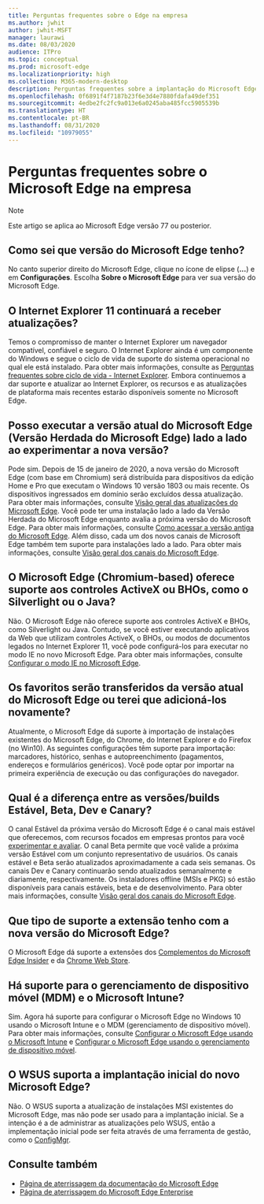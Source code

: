 ```yaml
---
title: Perguntas frequentes sobre o Edge na empresa
ms.author: jwhit
author: jwhit-MSFT
manager: laurawi
ms.date: 08/03/2020
audience: ITPro
ms.topic: conceptual
ms.prod: microsoft-edge
ms.localizationpriority: high
ms.collection: M365-modern-desktop
description: Perguntas frequentes sobre a implantação do Microsoft Edge na empresa
ms.openlocfilehash: 0f6891f4f7187b23f6e3d4e7880fdafa49def351
ms.sourcegitcommit: 4edbe2fc2fc9a013e6a0245aba485fcc5905539b
ms.translationtype: HT
ms.contentlocale: pt-BR
ms.lasthandoff: 08/31/2020
ms.locfileid: "10979055"
---
```

# Perguntas frequentes sobre o Microsoft Edge na empresa

> [!NOTE]
> Este artigo se aplica ao Microsoft Edge versão 77 ou posterior.

## Como sei que versão do Microsoft Edge tenho?

No canto superior direito do Microsoft Edge, clique no ícone de elipse (**...**) e em **Configurações**. Escolha **Sobre o Microsoft Edge** para ver sua versão do Microsoft Edge.

## O Internet Explorer 11 continuará a receber atualizações?

Temos o compromisso de manter o Internet Explorer um navegador compatível, confiável e seguro. O Internet Explorer ainda é um componente do Windows e segue o ciclo de vida de suporte do sistema operacional no qual ele está instalado. Para obter mais informações, consulte as [Perguntas frequentes sobre ciclo de vida - Internet Explorer](https://support.microsoft.com/help/17454/). Embora continuemos a dar suporte e atualizar ao Internet Explorer, os recursos e as atualizações de plataforma mais recentes estarão disponíveis somente no Microsoft Edge.

## Posso executar a versão atual do Microsoft Edge (Versão Herdada do Microsoft Edge) lado a lado ao experimentar a nova versão?

Pode sim. Depois de 15 de janeiro de 2020, a nova versão do Microsoft Edge (com base em Chromium) será distribuída para dispositivos da edição Home e Pro que executam o Windows 10 versão 1803 ou mais recente. Os dispositivos ingressados em domínio serão excluídos dessa atualização. Para obter mais informações, consulte [Visão geral das atualizações do Microsoft Edge](https://docs.microsoft.com/deployedge/microsoft-edge-blocker-toolkit#overview). Você pode ter uma instalação lado a lado da Versão Herdada do Microsoft Edge enquanto avalia a próxima versão do Microsoft Edge. Para obter mais informações, consulte [Como acessar a versão antiga do Microsoft Edge](https://docs.microsoft.com/deployedge/microsoft-edge-sysupdate-access-old-edge). Além disso, cada um dos novos canais de Microsoft Edge também tem suporte para instalações lado a lado. Para obter mais informações, consulte [Visão geral dos canais do Microsoft Edge](https://docs.microsoft.com/deployedge/microsoft-edge-channels).

## O Microsoft Edge (Chromium-based) oferece suporte aos controles ActiveX ou BHOs, como o Silverlight ou o Java?

Não. O Microsoft Edge não oferece suporte aos controles ActiveX e BHOs, como Silverlight ou Java. Contudo, se você estiver executando aplicativos da Web que utilizam controles ActiveX, o BHOs, ou modos de documentos legados no Internet Explorer 11, você pode configurá-los para executar no modo IE no novo Microsoft Edge. Para obter mais informações, consulte [Configurar o modo IE no Microsoft Edge](https://docs.microsoft.com/DeployEdge/edge-ie-mode).

## Os favoritos serão transferidos da versão atual do Microsoft Edge ou terei que adicioná-los novamente?

Atualmente, o Microsoft Edge dá suporte à importação de instalações existentes do Microsoft Edge, do Chrome, do Internet Explorer e do Firefox (no Win10). As seguintes configurações têm suporte para importação: marcadores, histórico, senhas e autopreenchimento (pagamentos, endereços e formulários genéricos). Você pode optar por importar na primeira experiência de execução ou das configurações do navegador.  

## Qual é a diferença entre as versões/builds Estável, Beta, Dev e Canary?

O canal Estável da próxima versão do Microsoft Edge é o canal mais estável que oferecemos, com recursos focados em empresas prontos para você [experimentar e avaliar](https://aka.ms/EdgeEnterprise). O canal Beta permite que você valide a próxima versão Estável com um conjunto representativo de usuários. Os canais estável e Beta serão atualizados aproximadamente a cada seis semanas. Os canais Dev e Canary continuarão sendo atualizados semanalmente e diariamente, respectivamente. Os instaladores offline (MSIs e PKG) só estão disponíveis para canais estáveis, beta e de desenvolvimento. Para obter mais informações, consulte [Visão geral dos canais do Microsoft Edge](https://docs.microsoft.com/deployedge/microsoft-edge-channels).

## Que tipo de suporte a extensão tenho com a nova versão do Microsoft Edge?

O Microsoft Edge dá suporte a extensões dos [Complementos do Microsoft Edge Insider](https://go.microsoft.com/fwlink/?linkid=2081222) e da [Chrome Web Store](https://go.microsoft.com/fwlink/?linkid=2072338).

## Há suporte para o gerenciamento de dispositivo móvel (MDM) e o Microsoft Intune?

Sim. Agora há suporte para configurar o Microsoft Edge no Windows 10 usando o Microsoft Intune e o MDM (gerenciamento de dispositivo móvel). Para obter mais informações, consulte [Configurar o Microsoft Edge usando o Microsoft Intune](configure-edge-with-intune.md) e [Configurar o Microsoft Edge usando o gerenciamento de dispositivo móvel](configure-edge-with-mdm.md).

## O WSUS suporta a implantação inicial do novo Microsoft Edge?

Não. O WSUS suporta a atualização de instalações MSI existentes do Microsoft Edge, mas não pode ser usado para a implantação inicial. Se a intenção é a de administrar as atualizações pelo WSUS, então a implementação inicial pode ser feita através de uma ferramenta de gestão, como o [ConfigMgr](https://docs.microsoft.com/configmgr/apps/deploy-use/deploy-edge?toc=https://docs.microsoft.com/DeployEdge/toc.json&bc=https://docs.microsoft.com/DeployEdge/breadcrumb/toc.json).

## Consulte também

- [Página de aterrissagem da documentação do Microsoft Edge](https://docs.microsoft.com/DeployEdge/)
- [Página de aterrissagem do Microsoft Edge Enterprise](https://aka.ms/EdgeEnterprise)
